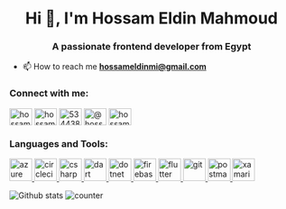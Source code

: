 <h1 align="center">Hi 👋, I'm Hossam Eldin Mahmoud</h1>
<h3 align="center">A passionate frontend developer from Egypt</h3>

- 📫 How to reach me **hossameldinmi@gmail.com**

<h3 align="left">Connect with me:</h3>
<p align="left">
<a href="https://dev.to/hossameldinmi" target="blank"><img align="center" src="https://cdn.jsdelivr.net/npm/simple-icons@3.0.1/icons/dev-dot-to.svg" alt="hossameldinmi" height="30" width="40" /></a>
<a href="https://linkedin.com/in/hossameldinmi" target="blank"><img align="center" src="https://cdn.jsdelivr.net/npm/simple-icons@3.0.1/icons/linkedin.svg" alt="hossameldinmi" height="30" width="40" /></a>
<a href="https://stackoverflow.com/users/5344385/hossameldinmi" target="blank"><img align="center" src="https://cdn.jsdelivr.net/npm/simple-icons@3.0.1/icons/stackoverflow.svg" alt="5344385/hossameldinmi" height="30" width="40" /></a>
<a href="https://medium.com/@hossameldinmi" target="blank"><img align="center" src="https://cdn.jsdelivr.net/npm/simple-icons@3.0.1/icons/medium.svg" alt="@hossameldinmi" height="30" width="40" /></a>
<a href="https://www.hackerrank.com/hossameldinmi" target="blank"><img align="center" src="https://cdn.jsdelivr.net/npm/simple-icons@3.0.1/icons/hackerrank.svg" alt="hossameldinmi" height="30" width="40" /></a>
</p>

<h3 align="left">Languages and Tools:</h3>
<p align="left"> <a href="https://azure.microsoft.com/en-in/" target="_blank"> <img src="https://www.vectorlogo.zone/logos/microsoft_azure/microsoft_azure-icon.svg" alt="azure" width="40" height="40"/> </a> <a href="https://circleci.com" target="_blank"> <img src="https://www.vectorlogo.zone/logos/circleci/circleci-icon.svg" alt="circleci" width="40" height="40"/> </a> <a href="https://www.w3schools.com/cs/" target="_blank"> <img src="https://devicons.github.io/devicon/devicon.git/icons/csharp/csharp-original.svg" alt="csharp" width="40" height="40"/> </a> <a href="https://dart.dev" target="_blank"> <img src="https://www.vectorlogo.zone/logos/dartlang/dartlang-icon.svg" alt="dart" width="40" height="40"/> </a> <a href="https://dotnet.microsoft.com/" target="_blank"> <img src="https://devicons.github.io/devicon/devicon.git/icons/dot-net/dot-net-original-wordmark.svg" alt="dotnet" width="40" height="40"/> </a> <a href="https://firebase.google.com/" target="_blank"> <img src="https://www.vectorlogo.zone/logos/firebase/firebase-icon.svg" alt="firebase" width="40" height="40"/> </a> <a href="https://flutter.dev" target="_blank"> <img src="https://www.vectorlogo.zone/logos/flutterio/flutterio-icon.svg" alt="flutter" width="40" height="40"/> </a> <a href="https://git-scm.com/" target="_blank"> <img src="https://www.vectorlogo.zone/logos/git-scm/git-scm-icon.svg" alt="git" width="40" height="40"/> </a> <a href="https://postman.com" target="_blank"> <img src="https://www.vectorlogo.zone/logos/getpostman/getpostman-icon.svg" alt="postman" width="40" height="40"/> </a> <a href="https://dotnet.microsoft.com/apps/xamarin" target="_blank"> <img src="https://raw.githubusercontent.com/detain/svg-logos/780f25886640cef088af994181646db2f6b1a3f8/svg/xamarin.svg" alt="xamarin" width="40" height="40"/> </a> </p>

![Github stats](https://github-readme-stats.vercel.app/api?username=hossameldinmi)
![counter](https://enaim7qmrbfhgi.m.pipedream.net)
